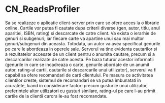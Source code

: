 # CN_ReadsProfiler
Sa se realizeze o aplicatie client-server prin care se ofere acces la o librarie online. Cartile vor putea fi cautate dupa criterii diverse (gen, autor, titlu, anul aparitiei, ISBN, rating) si descarcate de catre client. Va exista o ierarhie de genuri si subgenuri, iar fiecare carte va apartine unui sau mai multor genuri/subgenuri din aceasta. Totodata, un autor va avea specificat genurile pe care le abordeaza in operele sale. Serverul va tine evidenta cautarilor si a rezultatelor accesate de un client pentru o anumita cautare, precum si a descarcarilor realizate de catre acesta. Pe baza tuturor acestor informatii (genurile in care se incadreaza o carte, genurile abordate de un anumit autor, rating-ul cartii, cautarile si descarcarile unui utilizator), serverul va fi capabil sa ofere recomandari de carti clientului. Pe masura ce activitatea clientilor creste, sistemul de recomandari se va putea imbunatati in acuratete, luand in considerare factori precum gusturile unui utilizator, preferintele altor utilizatori cu gusturi similare, rating-ul pe care l-au primit cartile de la clientii carora le-au fost recomandate. 

